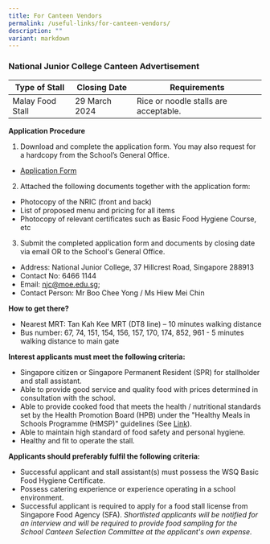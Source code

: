 ```yaml
---
title: For Canteen Vendors
permalink: /useful-links/for-canteen-vendors/
description: ""
variant: markdown
---
```

### National Junior College Canteen Advertisement

| Type of Stall | Closing Date | Requirements |
| -------- | -------- | -------- |
| Malay Food Stall | 29 March 2024 | Rice or noodle stalls are acceptable.|

**Application Procedure**
1. Download and complete the application form. You may also request for a hardcopy from the School’s General Office.

* [Application Form](/files/FormBF7.pdf)

2. Attached the following documents together with the application form:
* Photocopy of the NRIC (front and back)
* List of proposed menu and pricing for all items
* Photocopy of relevant certificates such as Basic Food Hygiene Course, etc

3. Submit the completed application form and documents by closing date via email OR to the School's General Office.
* Address: National Junior College, 37 Hillcrest Road, Singapore 288913
* Contact No: 6466 1144
* Email: njc@moe.edu.sg; 
* Contact Person: Mr Boo Chee Yong / Ms Hiew Mei Chin 

**How to get there?**
* Nearest MRT: Tan Kah Kee MRT (DT8 line) – 10 minutes walking distance
* Bus number: 67, 74, 151, 154, 156, 157, 170, 174, 852, 961 - 5 minutes walking distance to main gate

**Interest applicants must meet the following criteria:**
* Singapore citizen or Singapore Permanent Resident (SPR) for stallholder and stall assistant.
* Able to provide good service and quality food with prices determined in consultation with the school.
* Able to provide cooked food that meets the health / nutritional standards set by the Health Promotion Board (HPB) under the "Healthy Meals in Schools Programme (HMSP)" guidelines 
(See [Link](https://hpb.gov.sg/schools/school-programmes/healthy-meals-in-schools-programme)).
* Able to maintain high standard of food safety and personal hygiene.
* Healthy and fit to operate the stall.


**Applicants should preferably fulfil the following criteria:**
* Successful applicant and stall assistant(s) must possess the WSQ Basic Food Hygiene Certificate.
* Possess catering experience or experience operating in a school environment.
* Successful applicant is required to apply for a food stall license from Singapore Food Agency (SFA).
*Shortlisted applicants will be notified for an interview and will be required to provide food sampling for the School Canteen Selection Committee at the applicant's own expense.*